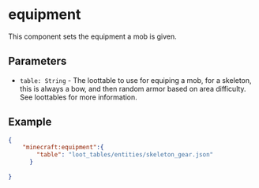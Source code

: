 # equipment

This component sets the equipment a mob is given.

## Parameters

* `table: String` - The loottable to use for equiping a mob, for a skeleton, this is always a bow, and then random armor based on area difficulty.
See loottables for more information.

## Example

````json
{
    "minecraft:equipment":{
        "table": "loot_tables/entities/skeleton_gear.json"
      }
    
}
````
